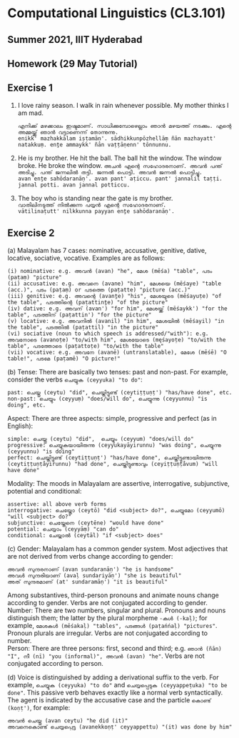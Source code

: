 # Computational Linguistics (CL3.101)
## Summer 2021, IIIT Hyderabad
## Homework (29 May Tutorial)

## Exercise 1
1. I love rainy season. I walk in rain whenever possible. My mother thinks I am mad.  

    `എനിക്ക് മഴക്കാലം ഇഷ്ടമാണ്. സാധിക്കുമ്പോഴെല്ലാം ഞാൻ മഴയത്ത് നടക്കും. എന്റെ അമ്മയ്ക്ക് ഞാൻ വട്ടാണെന്ന് തോന്നുന്നു.`  
    `enikk' mazhakkālam iṣṭamāṇ'. sādhikkunpōzhellāṃ ñān mazhayatt' natakkuṃ. enṯe ammaykk' ñān vaṭṭāṇenn' tōnnunnu.`  
2. He is my brother. He hit the ball. The ball hit the window. The window broke. He broke the window.
    `അചൻ എന്റെ സഹോദരനാണ്. അവൻ പന്ത് അടിച്ചു. പന്ത് ജന്നലിൽ തട്ടി. ജന്നൽ പൊട്ടി. അവൻ ജന്നൽ പൊട്ടിച്ചു.`  
    `avan enṯe sahōdaranāṇ'. avan pant' aṭiccu. pant' jannalil taṭṭi. jannal potti. avan jannal potticcu.`  

3. The boy who is standing near the gate is my brother.  
    `വാതിലിനടുത്ത് നിൽക്കുന്ന പയ്യൻ എന്റെ സഹോദരനാണ്.`  
    `vātilinaṭutt' nilkkunna payyan enṯe sahōdaranāṇ'.`  
    
## Exercise 2
(a) Malayalam has 7 cases: nominative, accusative, genitive, dative, locative, sociative, vocative. Examples are as follows:  

    (i) nominative: e.g. അവൻ (avan) "he", മേശ (mēśa) "table", പടം (paṭaṃ) "picture"  
    (ii) accusative: e.g. അവനെ (avane) "him", മേശയെ (mēśaye) "table (acc.)", പടം (paṭaṃ) or പടത്തെ (paṭatte) "picture (acc.)"  
    (iii) genitive: e.g. അവന്റെ (avanṯe) "his", മേശയുടെ (mēśayuṭe) "of the table", പടത്തിന്റെ (paṭattinṯe) "of the picture"  
    (iv) dative: e.g. അവന് (avan') "for him", മേശയ്ക്ക് (mēśaykk') "for the table", പടത്തിന് (paṭattin') "for the picture"  
    (v) locative: e.g. അവനിൽ (avanil) "in him", മേശയിൽ (mēśayil) "in the table", പടത്തിൽ (paṭattil) "in the picture"  
    (vi) sociative (noun to which speech is addressed/"with"): e.g. അവനോടെ (avanoṭe) "to/with him", മേശയോടെ (męśayoṭe) "to/with the table", പടത്തോടെ (paṭattoṭe) "to/with the table"  
    (vii) vocative: e.g. അവനേ (avanē) (untranslatable), മേശേ (mēśē) "O table!", പടമേ (paṭamē) "O picture!"  

(b) Tense: There are basically two tenses: past and non-past. For example, consider the verbs  `ചെയ്യുക (ceyyuka) "to do"`:  

    past: ചെയ്തു (ceytu) "did", ചെയ്തിട്ടുണ്ട് (ceytiṭṭuṇṭ') "has/have done", etc.  
    non-past: ചെയ്യും (ceyyuṃ) "does/will do", ചെയ്യുന്നു (ceyyunnu) "is doing", etc.  
Aspect: There are three aspects: simple, progressive and perfect (as in English):

    simple: ചെയ്തു (ceytu) "did",  ചെയ്യും (ceyyum) "does/will do"  
    progressive: ചെയ്യുകയായിരുന്നു (ceyyukayāyirunnu) "was doing", ചെയ്യുന്നു (ceyyunnu) "is doing"
    perfect: ചെയ്തിട്ടുണ്ട് (ceytiṭṭuṇṭ') "has/have done", ചെയ്തിട്ടുണ്ടായിരുന്നു (ceytiṭṭuṇṭåyirunnu) "had done", ചെയ്തിട്ടുണ്ടാവും (ceyiṭṭuṇṭåvum) "will have done"  
Modality: The moods in Malayalam are assertive, interrogative, subjunctive, potential and conditional:

    assertive: all above verb forms
    interrogative: ചെയ്തോ (ceytō) "did <subject> do?", ചെയ്യുമോ (ceyyumō) "will <subject> do?"  
    subjunctive: ചെയ്തേനെ (ceytēne) "would have done"  
    potential: ചെയ്യാം (ceyyāṃ) "can do"  
    conditional: ചേയ്താൽ (ceytāl) "if <subject> does"  

(c) Gender: Malayalam has a common gender system. Most adjectives that are not derived from verbs change according to gender:

    അവൻ സുന്ദരനാണ് (avan sundaranāṇ') "he is handsome"  
    അവൾ സുന്ദരിയാണ് (avaḷ sundariyāṇ') "she is beautiful"  
    അത് സുന്ദരമാണ് (at' sundaramāṇ') "it is beautiful"  
    
Among substantives, third-person pronouns and animate nouns change according to gender. Verbs are not conjugated according to gender.  
Number: There are two numbers, singular and plural. Pronouns and nouns distinguish them; the latter by the plural morpheme `-കൾ (-kaḷ)`; for example, `മേശകൾ (mēśakaḷ) "tables", പടങ്ങൾ (paṭańńaḷ) "pictures"`. Pronoun plurals are irregular. Verbs are not conjugated according to number.  
Person: There are three persons: first, second and third; e.g. `ഞാൻ (ñān) "I", നീ (nī) "you (informal)", അവൻ (avan) "he"`. Verbs are not conjugated according to person.  

(d) Voice is distinguished by adding a derivational suffix to the verb. For example, `ചെയ്യുക (ceyyuka) "to do"` and `ചെയ്യപ്പെടുക (ceyyappeṭuka) "to be done"`. This passive verb behaves exactly like a normal verb syntactically. The agent is indicated by the accusative case and the particle `കൊണ്ട് (koṇṭ')`, for example:

    അവൻ ചെയ്തു (avan ceytu) "he did (it)"  
    അവനെകൊണ്ട് ചെയ്യപ്പെട്ടു (avanekkoṇṭ' ceyyappettu) "(it) was done by him"  

